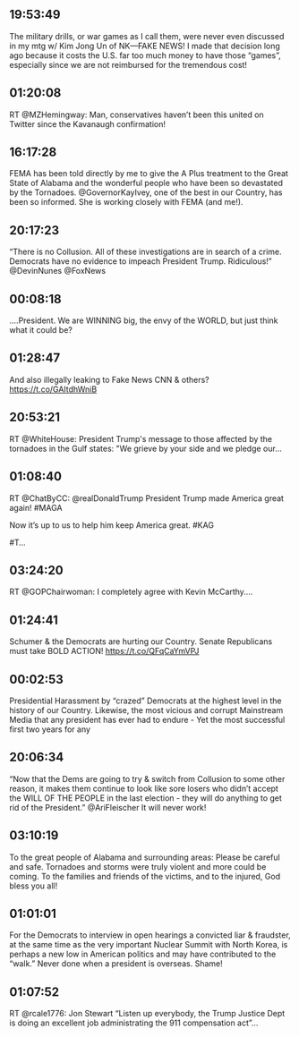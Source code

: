 ## 19:53:49
The military drills, or war games as I call them, were never even discussed in my mtg w/ Kim Jong Un of NK—FAKE NEWS! I made that decision long ago because it costs the U.S. far too much money to have those “games”, especially since we are not reimbursed for the tremendous cost!
## 01:20:08
RT @MZHemingway: Man, conservatives haven’t been this united on Twitter since the Kavanaugh confirmation!
## 16:17:28
FEMA has been told directly by me to give the A Plus treatment to the Great State of Alabama and the wonderful people who have been so devastated by the Tornadoes. @GovernorKayIvey, one of the best in our Country, has been so informed. She is working closely with FEMA (and me!).
## 20:17:23
“There is no Collusion. All of these investigations are in search of a crime. Democrats have no evidence to impeach President Trump. Ridiculous!” @DevinNunes @FoxNews
## 00:08:18
....President. We are WINNING big, the envy of the WORLD, but just think what it could be?
## 01:28:47
And also illegally leaking to Fake News CNN &amp; others? https://t.co/GAItdhWniB
## 20:53:21
RT @WhiteHouse: President Trump's message to those affected by the tornadoes in the Gulf states: "We grieve by your side and we pledge our…
## 01:08:40
RT @ChatByCC: @realDonaldTrump President Trump made America great again! #MAGA 

Now it’s up to us to help him keep America great. #KAG

#T…
## 03:24:20
RT @GOPChairwoman: I completely agree with Kevin McCarthy.…
## 01:24:41
Schumer &amp; the Democrats are hurting our Country. Senate Republicans must take BOLD ACTION! https://t.co/QFqCaYmVPJ
## 00:02:53
Presidential Harassment by “crazed” Democrats at the highest level in the history of our Country. Likewise, the most vicious and corrupt Mainstream Media that any president has ever had to endure - Yet the most successful first two years for any
## 20:06:34
“Now that the Dems are going to try &amp; switch from Collusion to some other reason, it makes them continue to look like sore losers who didn’t accept the WILL OF THE PEOPLE in the last election - they will do anything to get rid of the President.” @AriFleischer It will never work!
## 03:10:19
To the great people of Alabama and surrounding areas: Please be careful and safe. Tornadoes and storms were truly violent and more could be coming. To the families and friends of the victims, and to the injured, God bless you all!
## 01:01:01
For the Democrats to interview in open hearings a convicted liar &amp; fraudster, at the same time as the very important Nuclear Summit with North Korea, is perhaps a new low in American politics and may have contributed to the “walk.” Never done when a president is overseas. Shame!
## 01:07:52
RT @rcale1776: Jon Stewart “Listen up everybody, the Trump Justice Dept is doing an excellent job administrating the 911 compensation act”…
